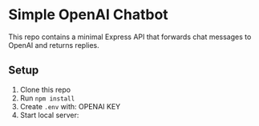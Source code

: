 # Simple OpenAI Chatbot

This repo contains a minimal Express API that forwards chat messages to OpenAI and returns replies.

## Setup

1. Clone this repo
2. Run `npm install`
3. Create `.env` with: OPENAI KEY
4. Start local server:
